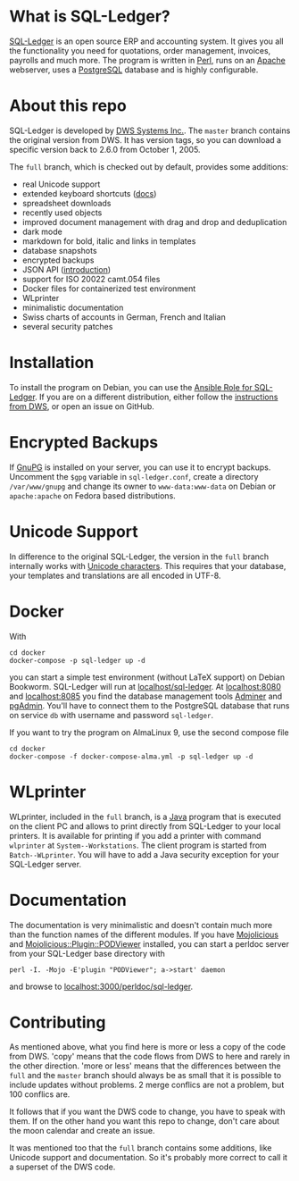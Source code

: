 # What is SQL-Ledger?

[SQL-Ledger](https://sql-ledger.com) is an open source ERP and accounting
system. It gives you all the functionality you need for quotations, order
management, invoices, payrolls and much more. The program is written in
[Perl](https://www.perl.org), runs on an [Apache](https://httpd.apache.org)
webserver, uses a [PostgreSQL](https://www.postgresql.org) database and is
highly configurable.

# About this repo

SQL-Ledger is developed by [DWS Systems Inc.](https://sql-ledger.com). The
`master` branch contains the original version from DWS. It has version tags, so
you can download a specific version back to 2.6.0 from October 1, 2005.

The `full` branch, which is checked out by default, provides some additions:

* real Unicode support
* extended keyboard shortcuts ([docs](doc/shortcuts.md))
* spreadsheet downloads
* recently used objects
* improved document management with drag and drop and deduplication
* dark mode
* markdown for bold, italic and links in templates
* database snapshots
* encrypted backups
* JSON API ([introduction](doc/api.md))
* support for ISO 20022 camt.054 files
* Docker files for containerized test environment
* WLprinter
* minimalistic documentation
* Swiss charts of accounts in German, French and Italian
* several security patches

# Installation

To install the program on Debian, you can use the [Ansible Role for
SQL-Ledger](https://github.com/Tekki/ansible-sql-ledger). If you are on a
different distribution, either follow the [instructions from
DWS](https://sql-ledger.com/cgi-bin/nav.pl?page=source/readme.txt&title=README),
or open an issue on GitHub.

# Encrypted Backups

If [GnuPG](https://gnupg.org/) is installed on your server, you can
use it to encrypt backups. Uncomment the `$gpg` variable in
`sql-ledger.conf`, create a directory `/var/www/gnupg` and change its
owner to `www-data:www-data` on Debian or `apache:apache` on Fedora
based distributions.

# Unicode Support

In difference to the original SQL-Ledger, the version in the `full` branch
internally works with [Unicode characters](https://perldoc.perl.org/perlunicode.html).
This requires that your database, your templates and translations are
all encoded in UTF-8.

# Docker

With

    cd docker
    docker-compose -p sql-ledger up -d

you can start a simple test environment (without LaTeX support) on
Debian Bookworm. SQL-Ledger will run at
[localhost/sql-ledger](http://localhost/sql-ledger). At
[localhost:8080](http://localhost:8080) and
[localhost:8085](http://localhost:8085) you find the database
management tools [Adminer](https://www.adminer.org) and
[pgAdmin](https://pgadmin.org). You'll have to connect them to the
PostgreSQL database that runs on service `db` with username and
password `sql-ledger`.

If you want to try the program on AlmaLinux 9, use the second compose
file

    cd docker
    docker-compose -f docker-compose-alma.yml -p sql-ledger up -d

# WLprinter

WLprinter, included in the `full` branch, is a [Java](https://java.com) program
that is executed on the client PC and allows to print directly from SQL-Ledger
to your local printers. It is available for printing if you add a printer with
command `wlprinter` at `System--Workstations`. The client program is started
from `Batch--WLprinter`. You will have to add a Java security exception for
your SQL-Ledger server.

# Documentation

The documentation is very minimalistic and doesn't contain much more than the
function names of the different modules. If you have
[Mojolicious](https://metacpan.org/pod/Mojolicious) and
[Mojolicious::Plugin::PODViewer](https://metacpan.org/pod/Mojolicious::Plugin::PODViewer)
installed, you can start a perldoc server from your SQL-Ledger base directory
with

    perl -I. -Mojo -E'plugin "PODViewer"; a->start' daemon

and browse to
[localhost:3000/perldoc/sql-ledger](http://localhost:3000/perldoc/sql-ledger).

# Contributing

As mentioned above, what you find here is more or less a copy of the code from
DWS. 'copy' means that the code flows from DWS to here and rarely in the other
direction. 'more or less' means that the differences between the `full` and the
`master` branch should always be as small that it is possible to include
updates without problems. 2 merge conflics are not a problem, but 100 conflics
are.

It follows that if you want the DWS code to change, you have to speak with
them. If on the other hand you want this repo to change, don't care about the
moon calendar and create an issue.

It was mentioned too that the `full` branch contains some additions, like
Unicode support and documentation. So it's probably more correct to call it a
superset of the DWS code.
